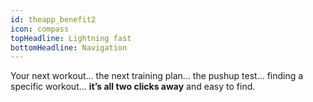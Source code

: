 ```yaml
---
id: theapp_benefit2
icon: compass
topHeadline: Lightning fast
bottomHeadline: Navigation
---
```


Your next workout... the next training plan... the pushup test... finding a specific workout... **it’s all two clicks away** and easy to find.
